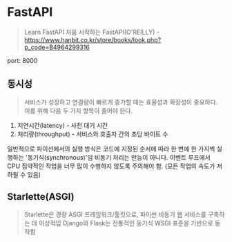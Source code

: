 # FastAPI

> Learn FastAPI
> 처음 시작하는 FastAPI(O'REILLY) - <https://www.hanbit.co.kr/store/books/look.php?p_code=B4964299316>

port: 8000

## 동시성

> 서비스가 성장하고 연결량이 빠르게 증가할 때는 효율성과 확장성이 중요하다.
> 이를 위해 다음 두 가지 항목이 줄어야 한다.

1. 지연시간(latency) - 사전 대기 시간
2. 처리량(throughput) - 서비스와 호출자 간의 초당 바이트 수

일반적으로 파이선에서의 실행 방식은 코드에 지정된 순서에 따라 한 번에 한 가지씩 실행하는 '동기식(synchronous)'임
비동기 처리는 만능이 아니다. 이벤트 루프에서 CPU 집약적인 작업을 너무 많이 수행하지 않도록 주의해야 함. (모든 작업의 속도가 저하될 수 있음)

## Starlette(ASGI)

> Starlette은 경량 ASGI 프레임워크/툴킷으로, 파이썬 비동기 웹 서비스를 구축하는 데 이상적임
> Django와 Flask는 전통적인 동기식 WSGI 표준을 기반으로 동작함
